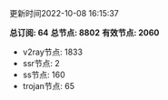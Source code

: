 更新时间2022-10-08 16:15:37

**总订阅: 64**
**总节点: 8802**
**有效节点: 2060**
- v2ray节点: 1833
- ssr节点: 2
- ss节点: 160
- trojan节点: 65
